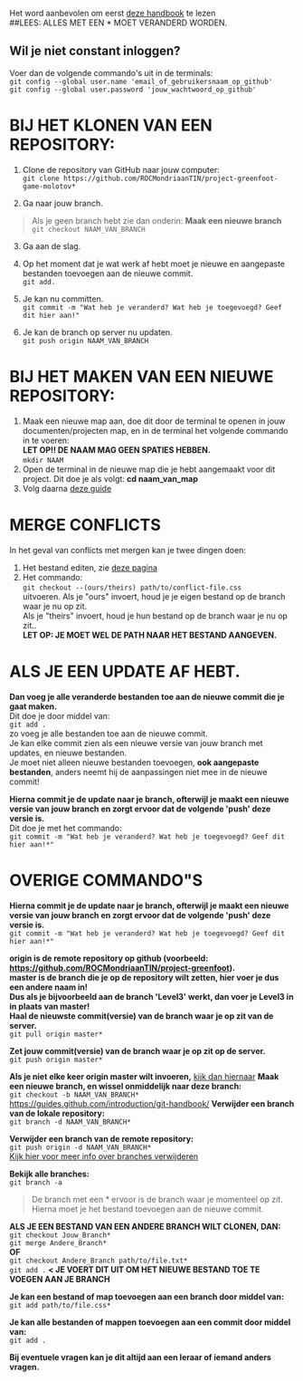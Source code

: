Het word aanbevolen om eerst [deze handbook](https://guides.github.com/introduction/git-handbook/) te lezen  
##LEES: ALLES MET EEN * MOET VERANDERD WORDEN.
## Wil je niet constant inloggen?
Voer dan de volgende commando's uit in de terminals:  
`git config --global user.name 'email_of_gebruikersnaam_op_github'`  
`git config --global user.password 'jouw_wachtwoord_op_github'`  
  
# BIJ HET KLONEN VAN EEN REPOSITORY:  
1. Clone de repository van GitHub naar jouw computer:  
`git clone https://github.com/ROCMondriaanTIN/project-greenfoot-game-molotov*`
  
2. Ga naar jouw branch.  
> Als je geen branch hebt zie dan onderin: **Maak een nieuwe branch**  
`git checkout NAAM_VAN_BRANCH`
  
3. Ga aan de slag.  
4. Op het moment dat je wat werk af hebt moet je nieuwe en aangepaste bestanden toevoegen aan de nieuwe commit.  
`git add.`  
  
5. Je kan nu committen.  
`git commit -m "Wat heb je veranderd? Wat heb je toegevoegd? Geef dit hier aan!"`
  
6. Je kan de branch op server nu updaten.  
`git push origin NAAM_VAN_BRANCH`
  
# BIJ HET MAKEN VAN EEN NIEUWE REPOSITORY:
1. Maak een nieuwe map aan, doe dit door de terminal te openen in jouw documenten/projecten map, en in de terminal het volgende commando in te voeren:  
**LET OP!! DE NAAM MAG GEEN SPATIES HEBBEN.**  
`mkdir NAAM`  
2. Open de terminal in de nieuwe map die je hebt aangemaakt voor dit project. Dit doe je als volgt: **cd naam_van_map**  
3. Volg daarna [deze guide](https://help.github.com/en/github/importing-your-projects-to-github/adding-an-existing-project-to-github-using-the-command-line)  

# MERGE CONFLICTS
In het geval van conflicts met mergen kan je twee dingen doen:  
1) Het bestand editen, zie [deze pagina](https://www.git-tower.com/learn/git/ebook/en/command-line/advanced-topics/merge-conflicts)  
2) Het commando:  
`git checkout --(ours/theirs) path/to/conflict-file.css`  
uitvoeren. Als je "ours" invoert, houd je je eigen bestand op de branch waar je nu op zit.  
Als je "theirs" invoert, houd je hun bestand op de branch waar je nu op zit..  
**LET OP: JE MOET WEL DE PATH NAAR HET BESTAND AANGEVEN.**  
  
# ALS JE EEN UPDATE AF HEBT.
**Dan voeg je alle veranderde bestanden toe aan de nieuwe commit die je gaat maken.**  
Dit doe je door middel van:  
`git add .`  
zo voeg je alle bestanden toe aan de nieuwe commit.  
Je kan elke commit zien als een nieuwe versie van jouw branch met updates, en nieuwe bestanden.  
Je moet niet alleen nieuwe bestanden toevoegen, **ook aangepaste bestanden**, anders neemt hij de aanpassingen niet mee in de nieuwe commit!  
  
**Hierna commit je de update naar je branch, ofterwijl je maakt een nieuwe versie van jouw branch en zorgt ervoor dat de volgende 'push' deze versie is.**  
Dit doe je met het commando:  
`git commit -m "Wat heb je veranderd? Wat heb je toegevoegd? Geef dit hier aan!*"`  
  
# OVERIGE COMMANDO"S
**Hierna commit je de update naar je branch, ofterwijl je maakt een nieuwe versie van jouw branch en zorgt ervoor dat de volgende 'push' deze versie is.**  
`git commit -m "Wat heb je veranderd? Wat heb je toegevoegd? Geef dit hier aan!*"`  
  
**origin is de remote repository op github (voorbeeld: https://github.com/ROCMondriaanTIN/project-greenfoot).**  
**master is de branch die je op de repository wilt zetten, hier voer je dus een __andere__ naam in!**  
**Dus als je bijvoorbeeld aan de branch 'Level3' werkt, dan voer je Level3 in in plaats van master!**  
**Haal de nieuwste commit(versie) van de branch waar je op zit van de server.**  
`git pull origin master*`  
  
**Zet jouw commit(versie) van de branch waar je op zit op de server.**  
`git push origin master*`  
  
**Als je niet elke keer origin master wilt invoeren,** [kijk dan hiernaar](https://devconnected.com/how-to-set-upstream-branch-on-git/)
**Maak een nieuwe branch, en wissel onmiddelijk naar deze branch:**  
`git checkout -b NAAM_VAN_BRANCH*`  
https://guides.github.com/introduction/git-handbook/
**Verwijder een branch van de lokale repository:**  
`git branch -d NAAM_VAN_BRANCH*`
  
**Verwijder een branch van de remote repository:**  
`git push origin -d NAAM_VAN_BRANCH*`  
[Kijk hier voor meer info over branches verwijderen](https://stackoverflow.com/questions/2003505/how-do-i-delete-a-git-branch-locally-and-remotely)  
  
**Bekijk alle branches:**  
`git branch -a`  
> De branch met een * ervoor is de branch waar je momenteel op zit.
> Hierna moet je het bestand toevoegen aan de nieuwe commit.
  
**ALS JE EEN BESTAND VAN EEN ANDERE BRANCH WILT CLONEN, DAN:**  
`git checkout Jouw_Branch*`  
`git merge Andere_Branch*`  
**OF**  
`git checkout Andere_Branch path/to/file.txt*`  
`git add .` **< JE VOERT DIT UIT OM HET NIEUWE BESTAND TOE TE VOEGEN AAN JE BRANCH**  
  
**Je kan een bestand of map toevoegen aan een branch door middel van:**  
`git add path/to/file.css*`  
  
**Je kan alle bestanden of mappen toevoegen aan een commit door middel van:**  
`git add .`  
  
**Bij eventuele vragen kan je dit altijd aan een leraar of iemand anders vragen.**  
